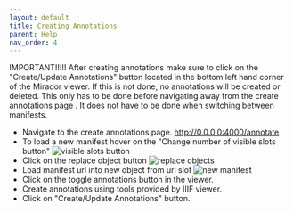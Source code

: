 ```yaml
---
layout: default
title: Creating Annotations
parent: Help
nav_order: 4
---
```


IMPORTANT!!!!! After creating annotations make sure to click on the "Create/Update Annotations" button located in the bottom left hand corner of the Mirador viewer. If this is not done, no annotations will be created or deleted. This only has to be done before navigating away from the create annotations page . It does not have to be done when switching between manifests.

- Navigate to the create annotations page. http://0.0.0.0:4000/annotate
- To load a new manifest hover on the "Change number of visible slots button" ![visible slots button]({{site.baseurl}}/images/slots_button.png)
- Click on the replace object button ![replace objects]({{site.baseurl}}/images/replace_object.png)
- Load manifest url into new object from url slot ![new manifest]({{site.baseurl}}/images/new_manifest.png)
- Click on the toggle annotations button in the viewer.
- Create annotations using tools provided by IIIF viewer.
- Click on "Create/Update Annotations" button.
